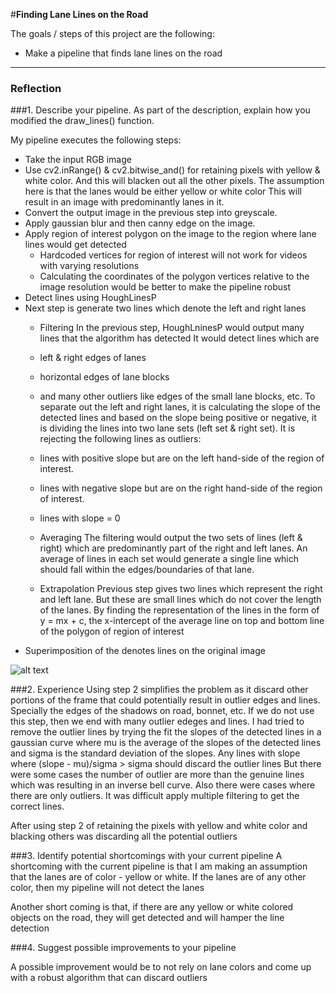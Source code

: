 #**Finding Lane Lines on the Road** 


The goals / steps of this project are the following:
* Make a pipeline that finds lane lines on the road

[//]: # (Image References)

[image1]: ./examples/grayscale.jpg "Grayscale"

---

### Reflection

###1. Describe your pipeline. As part of the description, explain how you modified the draw_lines() function.

My pipeline executes the following steps:
* Take the input RGB image
* Use cv2.inRange() & cv2.bitwise_and() for retaining pixels with yellow & white color.
  And this will blacken out all the other pixels.
  The assumption here is that the lanes would be either yellow or white color
  This will result in an image with predominantly lanes in it.
* Convert the output image in the previous step into greyscale.
* Apply gaussian blur and then canny edge on the image.
* Apply region of interest polygon on the image to the region where lane lines would get detected
  - Hardcoded vertices for region of interest will not work for videos with varying resolutions
  - Calculating the coordinates of the polygon vertices relative to the image resolution would be better
    to make the pipeline robust
* Detect lines using HoughLinesP
* Next step is generate two lines  which denote the left and right lanes
  - Filtering
  In the previous step, HoughLninesP would output many lines that the algorithm has detected
  It would detect lines which are
  - left & right edges of lanes
  - horizontal edges of lane blocks
  - and many other outliers like edges of the small lane blocks, etc.
  To separate out the left and right lanes, it is calculating the slope of the detected lines
  and based on the slope being positive or negative, it is dividing the lines into two lane sets (left set & right set).
  It is rejecting the following lines as outliers:
  - lines with positive slope but are on the left hand-side of the region of interest.
  - lines with negative slope but are on the right hand-side of the region of interest.
  - lines with slope = 0
    
  - Averaging
  The filtering would output the two sets of lines (left & right) which are predominantly part of the right and left lanes.
  An average of lines in each set would generate a single line which should fall within the edges/boundaries of that lane.
  
  
  - Extrapolation
  Previous step gives two lines which represent the right and left lane.
  But these are small lines which do not cover the length of the lanes.
  By finding the representation of the lines in the form of y = mx + c,
  the x-intercept of the average line on top and bottom line of the polygon
  of region of interest
* Superimposition of the  denotes lines on the original image

![alt text][image1]

###2. Experience
Using step 2 simplifies the problem as it discard other portions of the frame that
could potentially result in outlier edges and lines.
Specially the edges of the shadows on road, bonnet, etc.
If we do not use this step, then we end with many outlier edeges and lines.
I had tried to remove the outlier lines by trying the fit the slopes of the
detected lines in a gaussian curve where mu is the average of the slopes of
the detected lines and sigma is the standard deviation of the slopes.
Any lines with slope where (slope - mu)/sigma > sigma should discard the outlier lines
But there were some cases the number of outlier are more than the genuine lines
which was resulting in an inverse bell curve. Also there were cases where there are only
outliers. It was difficult apply multiple filtering to get the correct lines.

After using step 2 of retaining the pixels with yellow and white color and blacking others
was discarding all the potential outliers

###3. Identify potential shortcomings with your current pipeline
A shortcoming with the current pipeline is that I am making an assumption
that the lanes are of color - yellow or white.
If the lanes are of any other color, then my pipeline will not detect the lanes

Another short coming is that, if there are any yellow or white colored objects on the road,
they will get detected and will hamper the line detection


###4. Suggest possible improvements to your pipeline

A possible improvement would be to not rely on lane colors and
come up with a robust algorithm that can discard outliers
